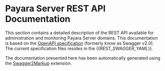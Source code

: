 # Payara Server REST API Documentation

This section contains a detailed description of the REST API available for administration and monitoring Payara Server domains. This documentation is based on the [OpenAPI specification](https://github.com/OAI/OpenAPI-Specification) \(formerly know as Swagger v2.0\). The current specification files resides in the {{REST\__SWAGGER\_YAML_}}.

The documentation presented here has been automatically generated using the [Swagger2Markup](http://swagger2markup.github.io) extension.

